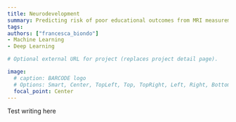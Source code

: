```yaml
---
title: Neurodevelopment
summary: Predicting risk of poor educational outcomes from MRI measurements of the brain during infancy and early childhood
tags:
authors: ["francesca_biondo"]
- Machine Learning
- Deep Learning

# Optional external URL for project (replaces project detail page).

image:
  # caption: BARCODE logo
  # Options: Smart, Center, TopLeft, Top, TopRight, Left, Right, BottomLeft, Bottom, BottomRight
  focal_point: Center
---
```

Test writing here
